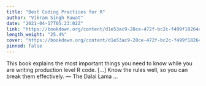 ```yaml
---
title: "Best Coding Practices for R"
author: "Vikram Singh Rawat"
date: "2021-04-17T05:23:02Z"
link: "https://bookdown.org/content/d1e53ac9-28ce-472f-bc2c-f499f18264a3/"
length_weight: "25.4%"
cover: "https://bookdown.org/content/d1e53ac9-28ce-472f-bc2c-f499f18264a3/figures/cover.png"
pinned: false
---
```


This book explains the most important things you need to know while you are writing production level R code. [...] Know the rules well, so you can break them effectively. — The Dalai Lama  ...
